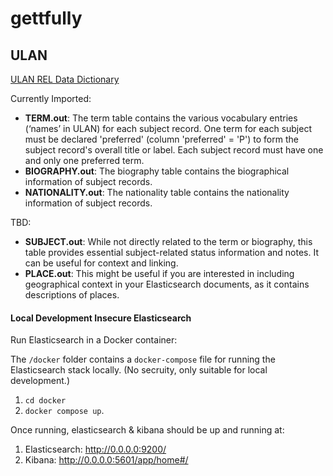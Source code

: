 # gettfully

## ULAN

[ULAN REL Data Dictionary](https://www.getty.edu/research/tools/vocabularies/ulan/ulan_rel_dd.pdf)

Currently Imported:

- **TERM.out**: The term table contains the various vocabulary entries (‘names’ in ULAN) for each subject record. One term for each subject must be declared 'preferred' (column 'preferred' = 'P') to form the subject record's overall title or label. Each subject record must have one and only one preferred term.
- **BIOGRAPHY.out**: The biography table contains the biographical information of subject records.
- **NATIONALITY.out**: The nationality table contains the nationality information of subject records.

TBD:

- **SUBJECT.out**: While not directly related to the term or biography, this table provides essential subject-related status information and notes. It can be useful for context and linking.
- **PLACE.out**: This might be useful if you are interested in including geographical context in your Elasticsearch documents, as it contains descriptions of places.

#### Local Development Insecure Elasticsearch

Run Elasticsearch in a Docker container:

The `/docker` folder contains a `docker-compose` file for running the Elasticsearch stack locally. (No secruity, only suitable for local development.)

1. `cd docker`
2. `docker compose up`.

Once running, elasticsearch & kibana should be up and running at:

1. Elasticsearch: http://0.0.0.0:9200/
2. Kibana: http://0.0.0.0:5601/app/home#/
